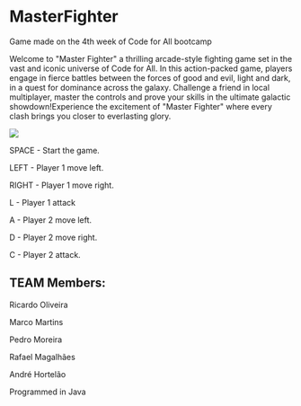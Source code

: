 # MasterFighter
Game made on the 4th week of Code for All bootcamp

Welcome to "Master Fighter" a thrilling arcade-style fighting game set in the vast and iconic universe of Code for All. In this action-packed game, players engage in fierce battles between the forces of good and evil, light and dark, in a quest for dominance across the galaxy. Challenge a friend in local multiplayer, master the controls and prove your skills in the ultimate galactic showdown!Experience the excitement of "Master Fighter" where every clash brings you closer to everlasting glory.

<img src="https://img.itch.zone/aW1hZ2UvMjUzNDQwMi8xNTA3NDM5NS5qcGc=/original/j7eHqY.jpg">

<p>SPACE - Start the game.</p>
<p>LEFT - Player 1 move left.</p>
<p>RIGHT - Player 1 move right.</p>
<p>L - Player 1 attack</p>
<p>A - Player 2 move left.</p>
<p>D - Player 2 move right.</p>
<p>C - Player 2 attack.</p>


<h2>TEAM Members:</h2>

<p>Ricardo Oliveira</p>
<p>Marco Martins</p>
<p>Pedro Moreira</p>
<p>Rafael Magalhães</p>
<p>André Hortelão</p>

Programmed in Java
